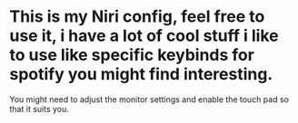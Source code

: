 # This is my Niri config, feel free to use it, i have a lot of cool stuff i like to use like specific keybinds for spotify you might find interesting.
You might need to adjust the monitor settings and enable the touch pad so that it suits you.

